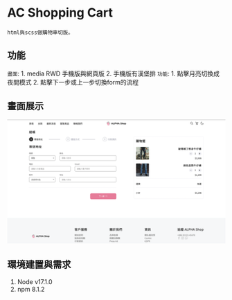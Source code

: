 # AC Shopping Cart
```
html與scss做購物車切版。
```
## 功能

`畫面`: 1. media RWD 手機版與網頁版
        2. 手機版有漢堡排
`功能`: 1. 點擊月亮切換成夜間模式
       2. 點擊下一步或上一步切換form的流程    
## 畫面展示
![image2](./public/show.png)

## 環境建置與需求

1. Node v17.1.0
2. npm 8.1.2
